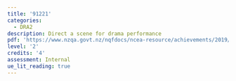 ```yaml
---
title: '91221'
categories:
  - DRA2
description: Direct a scene for drama performance
pdf: 'https://www.nzqa.govt.nz/nqfdocs/ncea-resource/achievements/2019/as91221.pdf'
level: '2'
credits: '4'
assessment: Internal
ue_lit_reading: true
---
```


